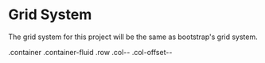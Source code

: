 # Grid System

The grid system for this project will be the same as bootstrap's grid system.

.container
.container-fluid
.row
.col-*-*
.col-offset-*-*